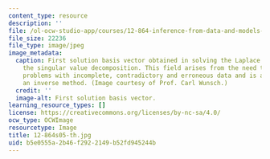 ```yaml
---
content_type: resource
description: ''
file: /ol-ocw-studio-app/courses/12-864-inference-from-data-and-models-spring-2005/b5e0555a2b46f2922149b52fd945244b_12-864s05-th.jpg
file_size: 22236
file_type: image/jpeg
image_metadata:
  caption: First solution basis vector obtained in solving the Laplace equation using
    the singular value decomposition. This field arises from the need to solve practical
    problems with incomplete, contradictory and erroneous data and is an example of
    an inverse method. (Image courtesy of Prof. Carl Wunsch.)
  credit: ''
  image-alt: First solution basis vector.
learning_resource_types: []
license: https://creativecommons.org/licenses/by-nc-sa/4.0/
ocw_type: OCWImage
resourcetype: Image
title: 12-864s05-th.jpg
uid: b5e0555a-2b46-f292-2149-b52fd945244b
---
```


